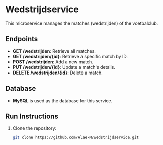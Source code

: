 # Wedstrijdservice

This microservice manages the matches (wedstrijden) of the voetbalclub.

## Endpoints
- **GET /wedstrijden**: Retrieve all matches.
- **GET /wedstrijden/{id}**: Retrieve a specific match by ID.
- **POST /wedstrijden**: Add a new match.
- **PUT /wedstrijden/{id}**: Update a match's details.
- **DELETE /wedstrijden/{id}**: Delete a match.

## Database
- **MySQL** is used as the database for this service.

## Run Instructions
1. Clone the repository:
   ```bash
   git clone https://github.com/Alae-M/wedstrijdservice.git
